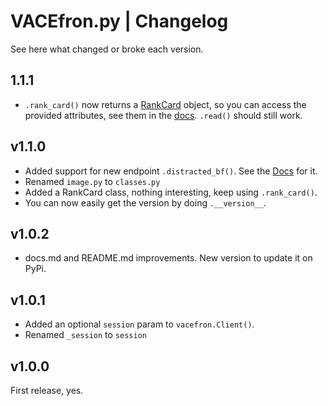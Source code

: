 # VACEfron.py | Changelog
See here what changed or broke each version.

## 1.1.1
- `.rank_card()` now returns a [RankCard](docs.md#rankcard) object, so you can access the provided attributes, see
 them in the [docs](docs.md). `.read()` should still work.

## v1.1.0
- Added support for new endpoint `.distracted_bf()`. See the [Docs](docs.md#await-vac_apidistracted_bfboyfriend-girlfriend-woman) for it.
- Renamed `image.py` to `classes.py`
- Added a RankCard class, nothing interesting, keep using `.rank_card()`.
- You can now easily get the version by doing `.__version__`.

## v1.0.2
- docs.md and README.md improvements. New version to update it on PyPi.

## v1.0.1
- Added an optional `session` param to `vacefron.Client()`.
- Renamed `_session` to `session`

## v1.0.0
First release, yes.